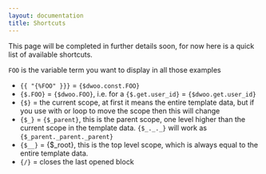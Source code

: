 ```yaml
---
layout: documentation
title: Shortcuts
---
```


This page will be completed in further details soon, for now here is a quick list of available shortcuts.

`FOO` is the variable term you want to display in all those examples

* `{{ "{%FOO" }}}` = `{$dwoo.const.FOO}`
* `{$.FOO}` = `{$dwoo.FOO}`, i.e. for a `{$.get.user_id}` = `{$dwoo.get.user_id}`
* `{$}` = the current scope, at first it means the entire template data, but if you use with or loop to move the scope then this will change
* `{$_}` = `{$_parent}`, this is the parent scope, one level higher than the current scope in the template data. `{$_._._}` will work as `{$_parent._parent._parent}`
* `{$__}` = {$_root}, this is the top level scope, which is always equal to the entire template data.
* `{/}` = closes the last opened block